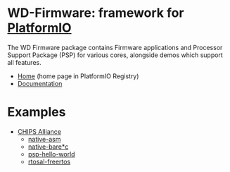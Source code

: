 
# WD-Firmware: framework for [PlatformIO](https://platformio.org)

The WD Firmware package contains Firmware applications and Processor Support Package (PSP) for various cores, alongside demos which support all features.

* [Home](https://platformio.org/frameworks/wd-riscv-sdk) (home page in PlatformIO Registry)
* [Documentation](https://docs.platformio.org/page/frameworks/wd-riscv-sdk.html)

# Examples

- [CHIPS Alliance](https://github.com/platformio/platform-chipsalliance)
  * [native-asm](https://github.com/platformio/platform-chipsalliance/tree/master/examples/native-asm)
  * [native-bare*c](https://github.com/platformio/platform-chipsalliance/tree/master/examples/native-bare*c)
  * [psp-hello-world](https://github.com/platformio/platform-chipsalliance/tree/master/examples/psp-hello-world)
  * [rtosal-freertos](https://github.com/platformio/platform-chipsalliance/tree/master/examples/rtosal-freertos)


